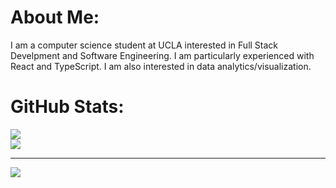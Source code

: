 # About Me:
I am a computer science student at UCLA interested in Full Stack Develpment and Software Engineering. I am particularly experienced with React and TypeScript. I am also interested in data analytics/visualization.

# GitHub Stats:
![](https://github-readme-streak-stats.herokuapp.com/?user=kylej21&theme=react&hide_border=false)<br/>
![](https://github-readme-stats.vercel.app/api/top-langs/?username=kylej21&theme=react&hide_border=false&include_all_commits=true&count_private=true&layout=compact)

---
[![](https://visitcount.itsvg.in/api?id=kylej21&icon=6&color=11)](https://visitcount.itsvg.in)

<!-- Proudly created with GPRM ( https://gprm.itsvg.in ) -->
